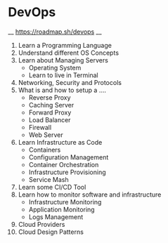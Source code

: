 # DevOps
__
https://roadmap.sh/devops
__

1. Learn a Programming Language
2. Understand different OS Concepts
3. Learn about Managing Servers
	- Operating System
	- Learn to live in Terminal
4. Networking, Security and Protocols
5. What is and how to setup a ....
	- Reverse Proxy
	- Caching Server
	- Forward Proxy
	- Load Balancer
	- Firewall
	- Web Server
6. Learn Infrastructure as Code
	- Containers
	- Configuration Management
	- Container Orchestration
	- Infrastructure Provisioning
	- Service Mash
7. Learn some CI/CD Tool
8. Learn how to monitor software and infrastructure
	- Infrastructure Monitoring
	- Application Monitoring
	- Logs Management
9. Cloud Providers
10. Cloud Design Patterns